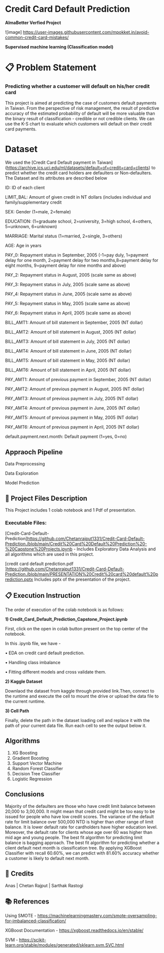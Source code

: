 # Credit Card Default Prediction
**AlmaBetter Verfied Project**

![image] https://user-images.githubusercontent.com/mpokket.in/avoid-common-credit-card-mistakes/

**Supervised machine learning (Classification model)**

# 📋 Problem Statement
### **Predicting whether a customer will default on his/her credit card**
This project is aimed at predicting the case of customers default payments in Taiwan. From the perspective of risk management, the result of predictive accuracy of the estimated probability of default will be more valuable than the binary result of classification - credible or not credible clients. We can use the K-S chart to evaluate which customers will default on their credit card payments.

# Dataset
We used the [Credit Card Default payment in Taiwan] (https://archive.ics.uci.edu/ml/datasets/default+of+credit+card+clients) to predict whether the credit card holders are defaulters or Non-defaulters. The Dataset and its attributes are described below

ID: ID of each client

LIMIT_BAL: Amount of given credit in NT dollars (includes individual and family/supplementary credit

SEX: Gender (1=male, 2=female)

EDUCATION: (1=graduate school, 2=university, 3=high school, 4=others, 5=unknown, 6=unknown)

MARRIAGE: Marital status (1=married, 2=single, 3=others)

AGE: Age in years

PAY_0: Repayment status in September, 2005 (-1=pay duly, 1=payment delay for one month, 2=payment delay for two months,8=payment delay for eight months, 9=payment delay for nine months and above)

PAY_2: Repayment status in August, 2005 (scale same as above)

PAY_3: Repayment status in July, 2005 (scale same as above)

PAY_4: Repayment status in June, 2005 (scale same as above)

PAY_5: Repayment status in May, 2005 (scale same as above)

PAY_6: Repayment status in April, 2005 (scale same as above)

BILL_AMT1: Amount of bill statement in September, 2005 (NT dollar)

BILL_AMT2: Amount of bill statement in August, 2005 (NT dollar)

BILL_AMT3: Amount of bill statement in July, 2005 (NT dollar)

BILL_AMT4: Amount of bill statement in June, 2005 (NT dollar)

BILL_AMT5: Amount of bill statement in May, 2005 (NT dollar)

BILL_AMT6: Amount of bill statement in April, 2005 (NT dollar)

PAY_AMT1: Amount of previous payment in September, 2005 (NT dollar)

PAY_AMT2: Amount of previous payment in August, 2005 (NT dollar)

PAY_AMT3: Amount of previous payment in July, 2005 (NT dollar)

PAY_AMT4: Amount of previous payment in June, 2005 (NT dollar)

PAY_AMT5: Amount of previous payment in May, 2005 (NT dollar)

PAY_AMT6: Amount of previous payment in April, 2005 (NT dollar)

default.payment.next.month: Default payment (1=yes, 0=no)

 ## **Appraoch Pipeline**
  
  Data Preprocessing
  
  Data Exploration
  
  Model Prediction
  
  
 ## 💾 Project Files Description
 
This Project includes 1 colab notebook and 1 Pdf of presentation.

### **Executable Files:**
[Credit-Card-Default-Prediction]https://github.com/Chetanrajput1331/Credit-Card-Default-Prediction./blob/main/Credit%20Card%20Default%20Prediction%20-%20Capstone%20Projects.ipynb - Includes Exploratory Data Analysis and all algorithms which are used in this project.

[credit card default prediction.pdf ]https://github.com/Chetanrajput1331/Credit-Card-Default-Prediction./blob/main/PRESENTATION%20Credit%20card%20default%20prediction.pptx Includes pptx of the presentation of the project.

## 📋 **Execution Instruction**

The order of execution of the colab notebook is as follows:

**1) Credit_Card_Default_Prediction_Capstone_Project.ipynb**

First, click on the open in colab button present on the top center of the notebook.

In this .ipynb file, we have -

• EDA on credit card default prediction.

• Handling class imbalance 

• Fitting different models and cross validate them.

**2) Kaggle Dataset**

Downlaod the dataset from kaggle through provided link.Then, connect to the runtime and execute the cell to mount the drive or upload the data file to the current runtime.

**3) Cell Path**

Finally, delete the path in the dataset loading cell and replace it with the path of your current data file. Run each cell to see the output below it.

## **Algorithms**

1. XG Boosting
2. Gradient Boosting
3. Support Vector Machine
4. Random Forest Classifier
5. Decision Tree Classifier
6. Logistic Regression


## **Conclusions**

Majority of the defaulters are those who have credit limit balance between 20,000 to 3,00,000. It might mean that credit card might be too easy to be issued for people who have low credit scores.
The variance of the default rate for limit balance over 500,000 NTD is higher than other range of limit balance.
It is lower default rate for cardholders have higher education level. Moreover, the default rate for clients whose age over 60 was higher than mid age and young people.
The best fit algorithm for predicting limit balance is bagging approach. The best fit algorithm for predicting whether a client default next month is classification tree.
By applying XGBoost Classifier with recall 60.60%, we can predict with 81.60% accuracy whether a customer is likely to default next month.

## 📜 **Credits**
Anas | Chetan Rajput | Sarthak Rastogi

## 📚 **References**
Using SMOTE - https://machinelearningmastery.com/smote-oversampling-for-imbalanced-classification/

XGBoost Documentation - https://xgboost.readthedocs.io/en/stable/

SVM - https://scikit-learn.org/stable/modules/generated/sklearn.svm.SVC.html
